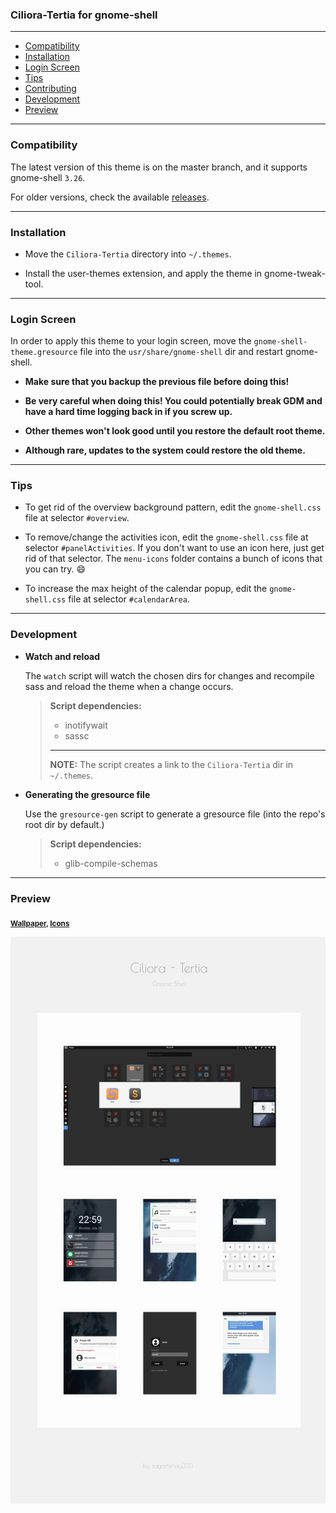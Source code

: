 ### Ciliora-Tertia for gnome-shell 

---

* [Compatibility](#compatibility)
* [Installation](#installation)
* [Login Screen](#login-screen)
* [Tips](#tips)
* [Contributing](CONTRIBUTING.md)
* [Development](#development)
* [Preview](#preview)

---

### Compatibility

The latest version of this theme is on the master branch, and it supports gnome-shell `3.26`.

For older versions, check the available [releases](../../releases).

---

### Installation

* Move the `Ciliora-Tertia` directory into `~/.themes`.

* Install the user-themes extension, and apply the theme in gnome-tweak-tool.

---

### Login Screen

In order to apply this theme to your login screen, move the `gnome-shell-theme.gresource` file into the `usr/share/gnome-shell` dir and restart gnome-shell.

* **Make sure that you backup the previous file before doing this!**

* **Be very careful when doing this! You could potentially break GDM and have a hard time logging back in if you screw up.**

* **Other themes won't look good until you restore the default root theme.**

* **Although rare, updates to the system could restore the old theme.**

---

### Tips

* To get rid of the overview background pattern, edit the `gnome-shell.css` file at selector `#overview`.

* To remove/change the activities icon, edit the `gnome-shell.css` file at selector `#panelActivities`. If you don't want to use an icon here, just get rid of that selector. The `menu-icons` folder contains a bunch of icons that you can try. :smile:

* To increase the max height of the calendar popup, edit the `gnome-shell.css` file at selector `#calendarArea`.

---

### Development

* **Watch and reload**

    The `watch` script will watch the chosen dirs for changes and
    recompile sass and reload the theme when a change occurs.

    > **Script dependencies:**
    >
    > * inotifywait
    > * sassc
    >
    > ---
    >
    > **NOTE:**
    > The script creates a link to the `Ciliora-Tertia` dir in `~/.themes`.

* **Generating the gresource file**

    Use the `gresource-gen` script to generate a gresource file (into the repo's root dir by default.) 

    > **Script dependencies:**
    >
    > * glib-compile-schemas

---

### Preview 

<b><sub> [Wallpaper](https://imgur.com/raHVKVk), [Icons](https://github.com/moka-project/moka-icon-theme)</sub></b>

![preview](preview.jpeg)
